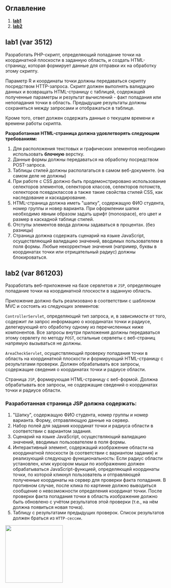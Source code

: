 ## Оглавление
1. [**lab1**](#lab1)
2. [**lab2**](#lab2)

## lab1 (var 3512) <a name="lab1"></a>
Разработать PHP-скрипт, определяющий попадание точки на координатной плоскости в заданную область, и создать HTML-страницу, которая формирует данные для отправки их на обработку этому скрипту.

Параметр R и координаты точки должны передаваться скрипту посредством HTTP-запроса. Скрипт должен выполнять валидацию данных и возвращать HTML-страницу с таблицей, содержащей полученные параметры и результат вычислений - факт попадания или непопадания точки в область. Предыдущие результаты должны сохраняться между запросами и отображаться в таблице.

Кроме того, ответ должен содержать данные о текущем времени и времени работы скрипта.

**Разработанная HTML-страница должна удовлетворять следующим требованиям:**

1. Для расположения текстовых и графических элементов необходимо использовать **блочную** верстку. 
2. Данные формы должны передаваться на обработку посредством POST-запроса. 
3. Таблицы стилей должны располагаться в самом веб-документе. (на самом деле не должны)
4. При работе с CSS должно быть продемонстрировано использование селекторов элементов, селекторов классов, селекторов потомств, селекторов псевдоклассов а также такие свойства стилей CSS, как наследование и каскадирование. 
5. HTML-страница должна иметь "шапку", содержащую ФИО студента, номер группы и новер варианта. При оформлении шапки необходимо явным образом задать шрифт (monospace), его цвет и размер в каскадной таблице стилей. 
6. Отступы элементов ввода должны задаваться в процентах. (без разницы)
7. Страница должна содержать сценарий на языке JavaScript, осуществляющий валидацию значений, вводимых пользователем в поля формы. Любые некорректные значения (например, буквы в координатах точки или отрицательный радиус) должны блокироваться.

## lab2 (var 861203) <a name="lab2"></a>

Разработать веб-приложение на базе сервлетов и `JSP`, определяющее попадание точки на координатной плоскости в заданную область.

Приложение должно быть реализовано в соответствии с шаблоном MVC и состоять из следующих элементов:

`ControllerServlet`, определяющий тип запроса, и, в зависимости от того, содержит ли запрос информацию о координатах точки и радиусе, делегирующий его обработку одному из перечисленных ниже компонентов. 
Все запросы внутри приложения должны передаваться этому сервлету по методу `POST`, остальные сервлеты с веб-страниц напрямую вызываться не должны.

`AreaCheckServlet`, осуществляющий проверку попадания точки в область на координатной плоскости и формирующий HTML-страницу с результатами проверки. Должен обрабатывать все запросы, содержащие сведения о координатах точки и радиусе области.

Страница `JSP`, формирующая HTML-страницу с веб-формой. Должна обрабатывать все запросы, не содержащие сведений о координатах точки и радиусе области.

### Разработанная страница JSP должна содержать:

1. "Шапку", содержащую ФИО студента, номер группы и номер варианта.
Форму, отправляющую данные на сервер.
2. Набор полей для задания координат точки и радиуса области в соответствии с вариантом задания. 
3. Сценарий на языке JavaScript, осуществляющий валидацию значений, вводимых пользователем в поля формы. 
4. Интерактивный элемент, содержащий изображение области на координатной плоскости (в соответствии с вариантом задания) и реализующий следующую функциональность:
Если радиус области установлен, клик курсором мыши по изображению должен обрабатываться JavaScript-функцией, определяющей координаты точки, по которой кликнул пользователь и отправляющей полученные координаты на сервер для проверки факта попадания.
В противном случае, после клика по картинке должно выводиться сообщение о невозможности определения координат точки.
После проверки факта попадания точки в область изображение должно быть обновлено с учётом результатов этой проверки (т.е., на нём должна появиться новая точка). 
5. Таблицу с результатами предыдущих проверок. Список результатов должен браться из `HTTP-сессии`.

<img src="https://github.com/7Kseniya/web/tree/dev/web/src/lab2_demo.png" height="180">